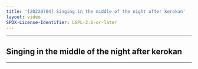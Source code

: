 ```yaml
---
title: '[20220704] Singing in the middle of the night after kerokan'
layout: video
SPDX-License-Identifier: LGPL-2.1-or-later
---
```


---

## Singing in the middle of the night after kerokan

<div class="container">
  <video-js id="my-video" class="vjs-fluid vjs-layout-medium" controls preload="auto" poster="https://xx58j-my.sharepoint.com/:i:/g/personal/akunanime_xx58j_onmicrosoft_com/Ef17P3V38mZIuWjges4GH60Bnm7kqxH-CbNVcN39QOP-BQ?download=1">
    <source src="https://xx58j-my.sharepoint.com/:v:/g/personal/peekaboo_xx58j_onmicrosoft_com/EUitMA5T7JpEsY3x-9kgMM8BdhsRecIOaLdu7bcZEn4YNw?download=1" type="video/mp4"/>
  </video-js>
</div>

---
